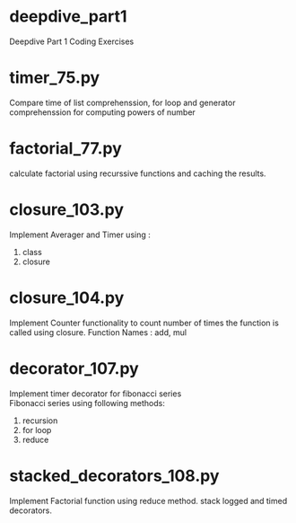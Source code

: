# deepdive_part1
Deepdive Part 1 Coding Exercises

# timer_75.py
Compare time of list comprehenssion, for loop and generator comprehenssion for computing powers of number

# factorial_77.py
calculate factorial using recurssive functions and caching the results.

# closure_103.py
Implement Averager and Timer using : 
  1. class
  2. closure

# closure_104.py
Implement Counter functionality to count number of times the function is called using closure.
Function Names : add, mul

# decorator_107.py
Implement timer decorator for fibonacci series  
Fibonacci series using following methods:
   1. recursion
   2. for loop
   3. reduce
  
# stacked_decorators_108.py
Implement Factorial function using reduce method.
stack logged and timed decorators.

